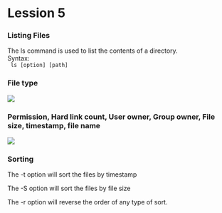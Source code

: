 # Lession 5

<h3>Listing Files </h3>
<span>The ls command is used to list the contents of a directory.</span> <br>
<span> Syntax: <br> <code> ls [option] [path] </code> </span>

<h3> File type </h3>

<img src="https://github.com/KietTranUIT/Linux_tutorial/assets/138895139/873090e8-b9bd-4524-a16b-7e52e981e435"> 

<h3> Permission, Hard link count, User owner, Group owner, File size, timestamp, file name </h3>

<img src="https://github.com/KietTranUIT/Linux_tutorial/assets/138895139/d6956b99-433c-450e-9367-769be3dfff2a">

<h3> Sorting </h3>

The -t option will sort the files by timestamp

The -S option will sort the files by file size

The -r option will reverse the order of any type of sort.